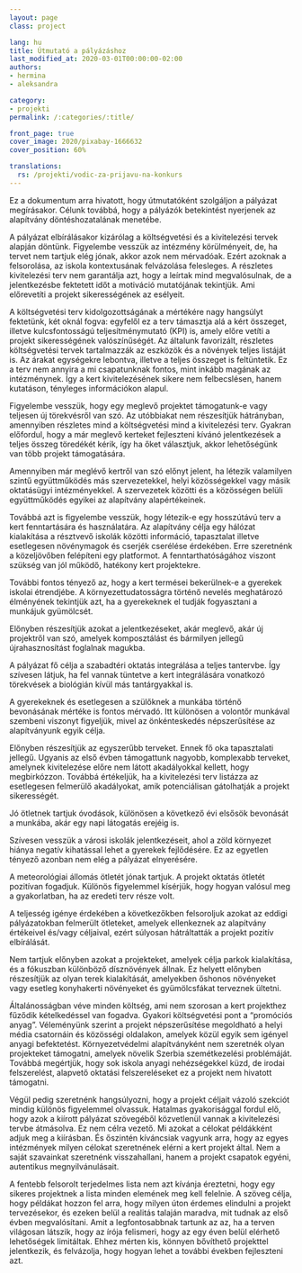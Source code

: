 ```yaml
---
layout: page
class: project

lang: hu
title: Útmutató a pályázáshoz
last_modified_at: 2020-03-01T00:00:00-02:00
authors:
- hermina
- aleksandra

category:
- projekti
permalink: /:categories/:title/

front_page: true
cover_image: 2020/pixabay-1666632
cover_position: 60%

translations:
  rs: /projekti/vodic-za-prijavu-na-konkurs
---
```

Ez a dokumentum arra hivatott, hogy útmutatóként szolgáljon a pályázat
megírásakor. Célunk továbbá, hogy a pályázók betekintést nyerjenek az
alapítvány döntéshozatalának menetébe.

A pályázat elbírálásakor kizárólag a költségvetési és a kivitelezési tervek
alapján döntünk. Figyelembe vesszük az intézmény körülményeit, de, ha tervet
nem tartjuk elég jónak, akkor azok nem mérvadóak. Ezért azoknak a felsorolása,
az iskola kontextusának felvázolása felesleges. A részletes kivitelezési terv
nem garantálja azt, hogy a leírtak mind megvalósulnak, de a jelentkezésbe
fektetett időt a motiváció mutatójának tekintjük. Ami előrevetíti a projekt
sikerességének az esélyeit.

A költségvetési terv kidolgozottságának a mértékére nagy hangsúlyt fektetünk,
két oknál fogva: egyfelől ez a terv támasztja alá a kért összeget, illetve
kulcsfontosságú teljesítménymutató (KPI) is, amely előre vetíti a projekt
sikerességének valószínűségét. Az általunk favorizált, részletes költségvetési
tervek tartalmazzák az eszközök és a növények teljes listáját is. Az árakat
egységekre lebontva, illetve a teljes összeget is feltüntetik. Ez a terv nem
annyira a mi csapatunknak fontos, mint inkább magának az intézménynek. Így a
kert kivitelezésének sikere nem felbecslésen, hanem kutatáson, tényleges
információkon alapul.

Figyelembe vesszük, hogy egy meglevő projektet támogatunk-e vagy teljesen új
törekvésről van szó. Az utóbbiakat nem részesítjük hátrányban, amennyiben
részletes mind a költségvetési mind a kivitelezési terv. Gyakran előfordul,
hogy a már meglevő kerteket fejleszteni kívánó jelentkezések a teljes összeg
töredékét kérik, így ha őket választjuk, akkor lehetőségünk van több projekt
támogatására.

Amennyiben már meglévő kertről van szó előnyt jelent, ha létezik valamilyen
szintű együttműködés más szervezetekkel, helyi közösségekkel vagy másik
oktatásügyi intézményekkel. A szervezetek közötti és a közösségen belüli
együttműködés egyikei az alapítvány alapértékeinek.

Továbbá azt is figyelembe vesszük, hogy létezik-e egy hosszútávú terv a kert
fenntartására és használatára. Az alapítvány célja egy hálózat kialakítása a
résztvevő iskolák közötti információ, tapasztalat illetve esetlegesen
növénymagok és cserjék cserélése érdekében. Erre szeretnénk a közeljövőben
felépíteni egy platformot. A fenntarthatóságához viszont szükség van jól
működő, hatékony kert projektekre.

További fontos tényező az, hogy a kert termései bekerülnek-e a gyerekek iskolai
étrendjébe. A környezettudatosságra történő nevelés meghatározó élményének
tekintjük azt, ha a gyerekeknek el tudják fogyasztani a munkájuk gyümölcsét.

Előnyben részesítjük azokat a jelentkezéseket, akár meglevő, akár új projektről
van szó, amelyek komposztálást és bármilyen jellegű újrahasznosítást foglalnak
magukba.

A pályázat fő célja a szabadtéri oktatás integrálása a teljes tantervbe. Így
szívesen látjuk, ha fel vannak tüntetve a kert integrálására vonatkozó
törekvések a biológián kívül más tantárgyakkal is.

A gyerekeknek és esetlegesen a szülőknek a munkába történő bevonásának mértéke
is fontos mérvadó. Itt különösen a volontőr munkával szembeni viszonyt
figyeljük, mivel az önkénteskedés népszerűsítése az alapítványunk egyik célja.

Előnyben részesítjük az egyszerűbb terveket. Ennek fő oka tapasztalati jellegű.
Ugyanis az első évben támogattunk nagyobb, komplexabb terveket, amelynek
kivitelezése előre nem látott akadályokkal kellett, hogy megbirkózzon. Továbbá
értékeljük, ha a kivitelezési terv listázza az esetlegesen felmerülő
akadályokat, amik potenciálisan gátolhatják a projekt sikerességét.

Jó ötletnek tartjuk óvodások, különösen a következő évi elsősök bevonását a
munkába, akár egy napi látogatás erejéig is.

Szívesen vesszük a városi iskolák jelentkezéseit, ahol a zöld környezet hiánya
negatív kihatással lehet a gyerekek fejlődésére. Ez az egyetlen tényező azonban
nem elég a pályázat elnyerésére.

A meteorológiai állomás ötletét jónak tartjuk. A projekt oktatás ötletét
pozitívan fogadjuk. Különös figyelemmel kísérjük, hogy hogyan valósul meg a
gyakorlatban, ha az eredeti terv része volt.

A teljesség igénye érdekében a következőkben felsoroljuk azokat az eddigi
pályázatokban felmerült ötleteket, amelyek ellenkeznek az alapítvány értékeivel
és/vagy céljaival, ezért súlyosan hátráltatták a projekt pozitív elbírálását.

Nem tartjuk előnyben azokat a projekteket, amelyek célja parkok kialakítása, és
a fókuszban különböző dísznövények állnak. Ez helyett előnyben részesítjük az
olyan terek kialakítását, amelyekben őshonos növényeket vagy esetleg
konyhakerti növényeket és gyümölcsfákat terveznek ültetni.

Általánosságban véve minden költség, ami nem szorosan a kert projekthez fűződik
kételkedéssel van fogadva. Gyakori költségvetési pont a “promóciós anyag”.
Véleményünk szerint a projekt népszerűsítése megoldható a helyi média
csatornáin és közösségi oldalakon, amelyek közül egyik sem igényel anyagi
befektetést. Környezetvédelmi alapítványként nem szeretnék olyan projekteket
támogatni, amelyek növelik Szerbia szemétkezelési problémáját. Továbbá
megértjük, hogy sok iskola anyagi nehézségekkel küzd, de irodai felszerelést,
alapvető oktatási felszereléseket ez a projekt nem hivatott támogatni.

Végül pedig szeretnénk hangsúlyozni, hogy a projekt céljait vázoló szekciót
mindig különös figyelemmel olvassuk. Hatalmas gyakorisággal fordul elő, hogy
azok a kiírott pályázat szövegéből közvetlenül vannak a kivitelezési tervbe
átmásolva. Ez nem célra vezető. Mi azokat a célokat példákként adjuk meg a
kiírásban. És őszintén kíváncsiak vagyunk arra, hogy az egyes intézmények
milyen célokat szeretnének elérni a kert projekt által. Nem a saját szavainkat
szeretnénk visszahallani, hanem a projekt csapatok egyéni, autentikus
megnyilvánulásait.

A fentebb felsorolt terjedelmes lista nem azt kívánja éreztetni, hogy egy
sikeres projektnek a lista minden elemének meg kell felelnie. A szöveg célja,
hogy példákat hozzon fel arra, hogy milyen úton érdemes elindulni a projekt
tervezésekor, és ezeken belül a realitás talaján maradva, mit tudnak az első
évben megvalósítani. Amit a legfontosabbnak tartunk az az, ha a terven
világosan látszik, hogy az írója felismeri, hogy az egy éven belül elérhető
lehetőségek limitáltak. Ehhez mérten kis, könnyen bővíthető projekttel
jelentkezik, és felvázolja, hogy hogyan lehet a további években fejleszteni
azt.
